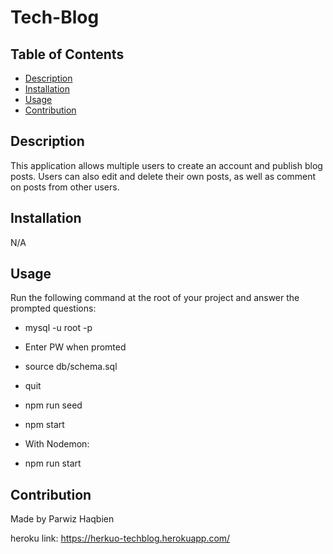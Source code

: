 # Tech-Blog

## Table of Contents
- [Description](#description)
- [Installation](#installation)
- [Usage](#usage)
- [Contribution](#contribution)

## Description
This application allows multiple users to create an account and publish blog posts. Users can also edit and delete their own posts, as well as comment on posts from other users.

## Installation
N/A

## Usage
Run the following command at the root of your project and answer the prompted questions:

- mysql -u root -p

- Enter PW when promted

- source db/schema.sql

- quit

- npm run seed

- npm start

- With Nodemon:

- npm run start

## Contribution
Made by Parwiz Haqbien

heroku link: https://herkuo-techblog.herokuapp.com/